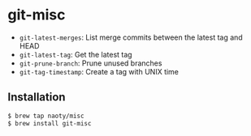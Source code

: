 # git-misc

* `git-latest-merges`: List merge commits between the latest tag and HEAD
* `git-latest-tag`: Get the latest tag
* `git-prune-branch`: Prune unused branches
* `git-tag-timestamp`: Create a tag with UNIX time

## Installation

```sh
$ brew tap naoty/misc
$ brew install git-misc
```
